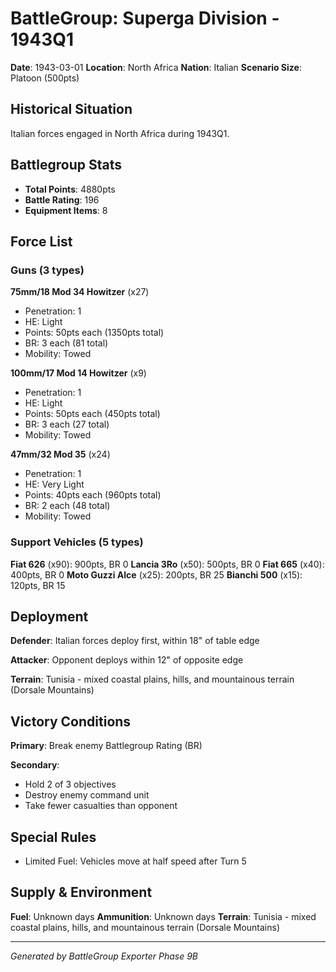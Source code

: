 # BattleGroup: Superga Division - 1943Q1

**Date**: 1943-03-01
**Location**: North Africa
**Nation**: Italian
**Scenario Size**: Platoon (500pts)

## Historical Situation

Italian forces engaged in North Africa during 1943Q1.

## Battlegroup Stats

- **Total Points**: 4880pts
- **Battle Rating**: 196
- **Equipment Items**: 8

## Force List

### Guns (3 types)

**75mm/18 Mod 34 Howitzer** (x27)
- Penetration: 1
- HE: Light
- Points: 50pts each (1350pts total)
- BR: 3 each (81 total)
- Mobility: Towed

**100mm/17 Mod 14 Howitzer** (x9)
- Penetration: 1
- HE: Light
- Points: 50pts each (450pts total)
- BR: 3 each (27 total)
- Mobility: Towed

**47mm/32 Mod 35** (x24)
- Penetration: 1
- HE: Very Light
- Points: 40pts each (960pts total)
- BR: 2 each (48 total)
- Mobility: Towed

### Support Vehicles (5 types)

**Fiat 626** (x90): 900pts, BR 0
**Lancia 3Ro** (x50): 500pts, BR 0
**Fiat 665** (x40): 400pts, BR 0
**Moto Guzzi Alce** (x25): 200pts, BR 25
**Bianchi 500** (x15): 120pts, BR 15

## Deployment

**Defender**: Italian forces deploy first, within 18" of table edge

**Attacker**: Opponent deploys within 12" of opposite edge

**Terrain**: Tunisia - mixed coastal plains, hills, and mountainous terrain (Dorsale Mountains)

## Victory Conditions

**Primary**: Break enemy Battlegroup Rating (BR)

**Secondary**:
- Hold 2 of 3 objectives
- Destroy enemy command unit
- Take fewer casualties than opponent

## Special Rules

- Limited Fuel: Vehicles move at half speed after Turn 5

## Supply & Environment

**Fuel**: Unknown days
**Ammunition**: Unknown days
**Terrain**: Tunisia - mixed coastal plains, hills, and mountainous terrain (Dorsale Mountains)

---

*Generated by BattleGroup Exporter Phase 9B*
